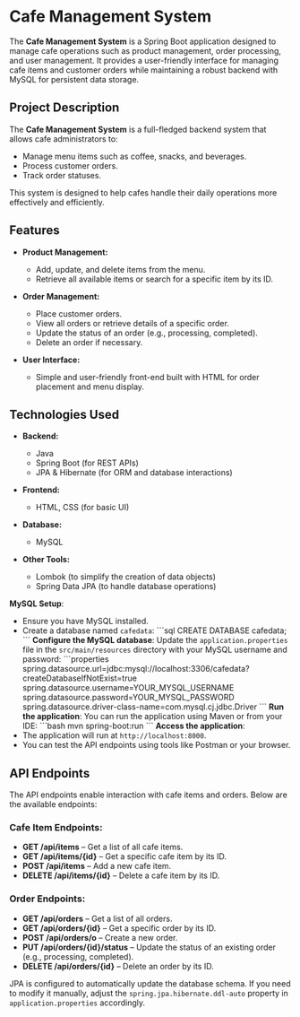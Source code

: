 
# Cafe Management System

The **Cafe Management System** is a Spring Boot application designed to manage cafe operations such as product management, order processing, and user management. It provides a user-friendly interface for managing cafe items and customer orders while maintaining a robust backend with MySQL for persistent data storage.

## Project Description

The **Cafe Management System** is a full-fledged backend system that allows cafe administrators to:
- Manage menu items such as coffee, snacks, and beverages.
- Process customer orders.
- Track order statuses.

This system is designed to help cafes handle their daily operations more effectively and efficiently.

## Features

- **Product Management:**
  - Add, update, and delete items from the menu.
  - Retrieve all available items or search for a specific item by its ID.
  
- **Order Management:**
  - Place customer orders.
  - View all orders or retrieve details of a specific order.
  - Update the status of an order (e.g., processing, completed).
  - Delete an order if necessary.
  
- **User Interface:**
  - Simple and user-friendly front-end built with HTML for order placement and menu display.

## Technologies Used

- **Backend:**
  - Java
  - Spring Boot (for REST APIs)
  - JPA & Hibernate (for ORM and database interactions)
  
- **Frontend:**
  - HTML, CSS (for basic UI)
  
- **Database:**
  - MySQL
  
- **Other Tools:**
  - Lombok (to simplify the creation of data objects)
  - Spring Data JPA (to handle database operations)

 **MySQL Setup**:
   - Ensure you have MySQL installed.
   - Create a database named `cafedata`:
     \`\`\`sql
     CREATE DATABASE cafedata;
     \`\`\`
 **Configure the MySQL database**:
   Update the `application.properties` file in the `src/main/resources` directory with your MySQL username and password:
   \`\`\`properties
   spring.datasource.url=jdbc:mysql://localhost:3306/cafedata?createDatabaseIfNotExist=true
   spring.datasource.username=YOUR_MYSQL_USERNAME
   spring.datasource.password=YOUR_MYSQL_PASSWORD
   spring.datasource.driver-class-name=com.mysql.cj.jdbc.Driver
   \`\`\`
**Run the application**:
   You can run the application using Maven or from your IDE:
   \`\`\`bash
   mvn spring-boot:run
   \`\`\`
 **Access the application**:
   - The application will run at `http://localhost:8000`.
   - You can test the API endpoints using tools like Postman or your browser.

## API Endpoints

The API endpoints enable interaction with cafe items and orders. Below are the available endpoints:

### **Cafe Item Endpoints:**
- **GET /api/items** – Get a list of all cafe items.
- **GET /api/items/{id}** – Get a specific cafe item by its ID.
- **POST /api/items** – Add a new cafe item.
- **DELETE /api/items/{id}** – Delete a cafe item by its ID.

### **Order Endpoints:**
- **GET /api/orders** – Get a list of all orders.
- **GET /api/orders/{id}** – Get a specific order by its ID.
- **POST /api/orders/o** – Create a new order.
- **PUT /api/orders/{id}/status** – Update the status of an existing order (e.g., processing, completed).
- **DELETE /api/orders/{id}** – Delete an order by its ID.

JPA is configured to automatically update the database schema. If you need to modify it manually, adjust the `spring.jpa.hibernate.ddl-auto` property in `application.properties` accordingly.

